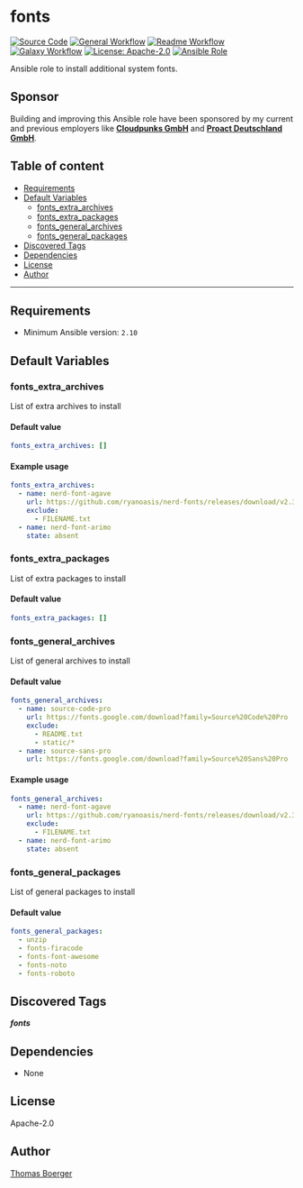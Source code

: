 # fonts

[![Source Code](https://img.shields.io/badge/github-source%20code-blue?logo=github&amp;logoColor=white)](https://github.com/rolehippie/fonts)
[![General Workflow](https://github.com/rolehippie/fonts/actions/workflows/general.yml/badge.svg)](https://github.com/rolehippie/fonts/actions/workflows/general.yml)
[![Readme Workflow](https://github.com/rolehippie/fonts/actions/workflows/readme.yml/badge.svg)](https://github.com/rolehippie/fonts/actions/workflows/readme.yml)
[![Galaxy Workflow](https://github.com/rolehippie/fonts/actions/workflows/galaxy.yml/badge.svg)](https://github.com/rolehippie/fonts/actions/workflows/galaxy.yml)
[![License: Apache-2.0](https://img.shields.io/github/license/rolehippie/fonts)](https://github.com/rolehippie/fonts/blob/master/LICENSE)
[![Ansible Role](https://img.shields.io/badge/role-rolehippie.fonts-blue)](https://galaxy.ansible.com/rolehippie/fonts)

Ansible role to install additional system fonts.

## Sponsor

Building and improving this Ansible role have been sponsored by my current and previous employers like **[Cloudpunks GmbH](https://cloudpunks.de)** and **[Proact Deutschland GmbH](https://www.proact.eu)**.

## Table of content

- [Requirements](#requirements)
- [Default Variables](#default-variables)
  - [fonts_extra_archives](#fonts_extra_archives)
  - [fonts_extra_packages](#fonts_extra_packages)
  - [fonts_general_archives](#fonts_general_archives)
  - [fonts_general_packages](#fonts_general_packages)
- [Discovered Tags](#discovered-tags)
- [Dependencies](#dependencies)
- [License](#license)
- [Author](#author)

---

## Requirements

- Minimum Ansible version: `2.10`


## Default Variables

### fonts_extra_archives

List of extra archives to install

#### Default value

```YAML
fonts_extra_archives: []
```

#### Example usage

```YAML
fonts_extra_archives:
  - name: nerd-font-agave
    url: https://github.com/ryanoasis/nerd-fonts/releases/download/v2.3.3/Agave.zip
    exclude:
      - FILENAME.txt
  - name: nerd-font-arimo
    state: absent
```

### fonts_extra_packages

List of extra packages to install

#### Default value

```YAML
fonts_extra_packages: []
```

### fonts_general_archives

List of general archives to install

#### Default value

```YAML
fonts_general_archives:
  - name: source-code-pro
    url: https://fonts.google.com/download?family=Source%20Code%20Pro
    exclude:
      - README.txt
      - static/*
  - name: source-sans-pro
    url: https://fonts.google.com/download?family=Source%20Sans%20Pro
```

#### Example usage

```YAML
fonts_general_archives:
  - name: nerd-font-agave
    url: https://github.com/ryanoasis/nerd-fonts/releases/download/v2.3.3/Agave.zip
    exclude:
      - FILENAME.txt
  - name: nerd-font-arimo
    state: absent
```

### fonts_general_packages

List of general packages to install

#### Default value

```YAML
fonts_general_packages:
  - unzip
  - fonts-firacode
  - fonts-font-awesome
  - fonts-noto
  - fonts-roboto
```

## Discovered Tags

**_fonts_**


## Dependencies

- None

## License

Apache-2.0

## Author

[Thomas Boerger](https://github.com/tboerger)
